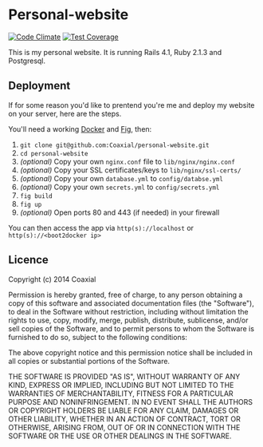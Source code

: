 # Personal-website
[![Code Climate](https://codeclimate.com/github/Coaxial/personal-website/badges/gpa.svg)](https://codeclimate.com/github/Coaxial/personal-website)
[![Test Coverage](https://codeclimate.com/github/Coaxial/personal-website/badges/coverage.svg)](https://codeclimate.com/github/Coaxial/personal-website)

This is my personal website. It is running Rails 4.1, Ruby 2.1.3 and Postgresql.
## Deployment
If for some reason you'd like to prentend you're me and deploy my website on your server, here are the steps.

You'll need a working [Docker](https://docs.docker.com/installation/#installation) and [Fig](http://www.fig.sh/install.html), then:

1. `git clone git@github.com:Coaxial/personal-website.git`
2. `cd personal-website`
3. _(optional)_ Copy your own `nginx.conf` file to `lib/nginx/nginx.conf`
4. _(optional)_ Copy your SSL certificates/keys to `lib/nginx/ssl-certs/`
5. _(optional)_ Copy your own `database.yml` to `config/databse.yml`
6. _(optional)_ Copy your own `secrets.yml` to `config/secrets.yml`
7. `fig build`
8. `fig up`
9. _(optional)_ Open ports 80 and 443 (if needed) in your firewall

You can then access the app via `http(s)://localhost` or `http(s)://<boot2docker ip>`

## Licence
Copyright (c) 2014 Coaxial

Permission is hereby granted, free of charge, to any person obtaining a copy
of this software and associated documentation files (the "Software"), to deal
in the Software without restriction, including without limitation the rights
to use, copy, modify, merge, publish, distribute, sublicense, and/or sell
copies of the Software, and to permit persons to whom the Software is
furnished to do so, subject to the following conditions:

The above copyright notice and this permission notice shall be included in
all copies or substantial portions of the Software.

THE SOFTWARE IS PROVIDED "AS IS", WITHOUT WARRANTY OF ANY KIND, EXPRESS OR
IMPLIED, INCLUDING BUT NOT LIMITED TO THE WARRANTIES OF MERCHANTABILITY,
FITNESS FOR A PARTICULAR PURPOSE AND NONINFRINGEMENT. IN NO EVENT SHALL THE
AUTHORS OR COPYRIGHT HOLDERS BE LIABLE FOR ANY CLAIM, DAMAGES OR OTHER
LIABILITY, WHETHER IN AN ACTION OF CONTRACT, TORT OR OTHERWISE, ARISING FROM,
OUT OF OR IN CONNECTION WITH THE SOFTWARE OR THE USE OR OTHER DEALINGS IN
THE SOFTWARE.
